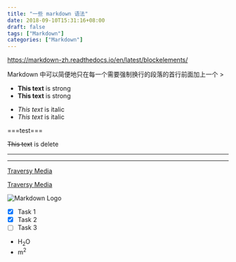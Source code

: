 ```yaml
---
title: "一些 markdown 语法"
date: 2018-09-10T15:31:16+08:00
draft: false
tags: ["Markdown"]
categories: ["Markdown"]
---
```



<https://markdown-zh.readthedocs.io/en/latest/blockelements/>

Markdown 中可以简便地只在每一个需要强制换行的段落的首行前面加上一个 > 

<!-- strong -->
- **This text** is strong
- __This text__ is strong

<!-- italic -->
- *This text* is italic
- _This text_ is italic

===test===

<!-- delete -->
~~This text~~ is delete

<!-- Horizontal Rule-->

---
___

<!-- Links -->
[Traversy Media](http://www.traversymedia.com)

[Traversy Media](http://www.traversymedia.com "Traversy Media") <!-- change the hint-->

<!-- Images -->
![Markdown Logo](https://markdown-here.com/img/icon256.png)

<!-- Task List -->
* [x] Task 1
* [x] Task 2
* [ ] Task 3
  
<!-- Note -->
[comment]: <> (This is a comment, it will not be included)
[comment]: <> (in  the output file unless you use it in)
[comment]: <> (a reference style link.)
[//]: <> (This is also a comment.)
[//]: # (This may be the most platform independent comment)
<!-- comment here -->
<!--
your comment goes here
and here
-->

<!-- 上下标 -->

- H<sub>2</sub>O 
- m<sup>2</sup>

